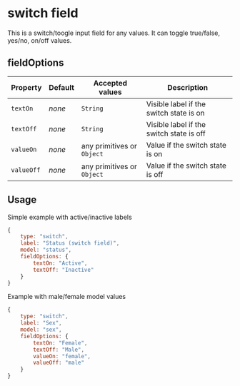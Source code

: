 # switch field
This is a switch/toogle input field for any values. It can toggle true/false, yes/no, on/off values.

## fieldOptions

Property      | Default  | Accepted values            | Description
------------- | -------- | -------------------------- | ----------- 
`textOn`	  | _none_   | `String` 	              | Visible label if the switch state is on
`textOff`  	  | _none_   | `String` 	              | Visible label if the switch state is off
`valueOn`     | _none_   | any primitives or `Object` | Value if the switch state is on
`valueOff`	  | _none_   | any primitives or `Object` | Value if the switch state is off


## Usage
Simple example with active/inactive labels
```js
{
    type: "switch",
    label: "Status (switch field)",
    model: "status",
    fieldOptions: {
        textOn: "Active",
        textOff: "Inactive"
    }
}
```

Example with male/female model values
```js
{
    type: "switch",
    label: "Sex",
    model: "sex",
    fieldOptions: {
        textOn: "Female",
        textOff: "Male",
        valueOn: "female",
        valueOff: "male"
    }
}
```


